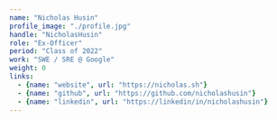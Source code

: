 ```yaml
---
name: "Nicholas Husin"
profile_image: "./profile.jpg"
handle: "NicholasHusin"
role: "Ex-Officer"
period: "Class of 2022"
work: "SWE / SRE @ Google"
weight: 0
links:
  - {name: "website", url: "https://nicholas.sh"}
  - {name: "github", url: "https://github.com/nicholashusin"}
  - {name: "linkedin", url: "https://linkedin/in/nicholashusin"}
---
```

